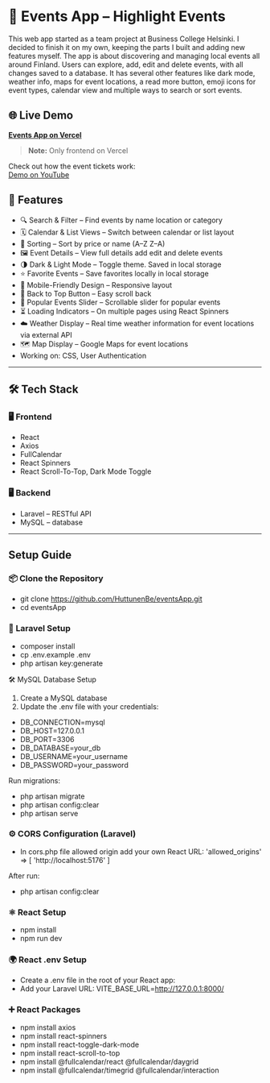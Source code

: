 
# 🌟 Events App – Highlight Events 

This web app started as a team project at Business College Helsinki. I decided to finish it on my own, keeping the parts I built and adding new features myself. The app is about discovering and managing local events all around Finland.
Users can explore, add, edit and delete events, with all changes saved to a database. It has several other features like dark mode, weather info, maps for event locations, a read more button, emoji icons for event types, calendar view and multiple ways to search or sort events. 
 

## 🌐 Live Demo
[**Events App on Vercel**](https://events-app-fawn.vercel.app/)

> **Note:** Only frontend on Vercel

Check out how the event tickets work:  
[Demo on YouTube](https://youtu.be/0NzhdpnYPQQ)


## 🚀 Features

* 🔍 Search & Filter – Find events by name location or category  
*  🗓️ Calendar & List Views – Switch between calendar or list layout  
*  🧠 Sorting – Sort by price or name (A–Z Z–A)  
*  🖼️ Event Details – View full details add edit and delete events  
*  🌗 Dark & Light Mode – Toggle theme. Saved in local storage  
*  ⭐ Favorite Events – Save favorites locally in local storage
*  📱 Mobile-Friendly Design – Responsive layout
*   📜 Back to Top Button – Easy scroll back
*   🎠 Popular Events Slider – Scrollable slider for popular events
* ⏳ Loading Indicators – On multiple pages using React Spinners
* ☁️ Weather Display – Real time weather information for event locations via external API
* 🗺️ Map Display – Google Maps for event locations
*   Working on: CSS, User Authentication


______________________

## 🛠️ Tech Stack
### 🖥️  Frontend
* React
* Axios
* FullCalendar
* React Spinners
* React Scroll-To-Top, Dark Mode Toggle

### 🖥️ Backend
* Laravel – RESTful API
* MySQL – database

________

## Setup Guide

### 📦 Clone the Repository
- git clone https://github.com/HuttunenBe/eventsApp.git
- cd eventsApp

### 🔧 Laravel Setup 
- composer install
- cp .env.example .env
- php artisan key:generate

🛠 MySQL Database Setup
1. Create a MySQL database 
2. Update the .env file with your credentials:

* DB_CONNECTION=mysql
* DB_HOST=127.0.0.1
* DB_PORT=3306
* DB_DATABASE=your_db
* DB_USERNAME=your_username
* DB_PASSWORD=your_password

Run migrations:
- php artisan migrate
- php artisan config:clear
- php artisan serve

### ⚙️ CORS Configuration (Laravel)
* In cors.php file allowed origin add your own React URL:
    'allowed_origins' => [
        'http://localhost:5176'
    ]<php>

After run:
* php artisan config:clear

### ⚛️ React Setup 
* npm install
* npm run dev

### 🌍 React .env Setup
* Create a .env file in the root of your React app:
* Add your Laravel URL: VITE_BASE_URL=http://127.0.0.1:8000/

### ➕ React Packages
* npm install axios
* npm install react-spinners
* npm install react-toggle-dark-mode
* npm install react-scroll-to-top
* npm install @fullcalendar/react @fullcalendar/daygrid
* npm install @fullcalendar/timegrid @fullcalendar/interaction
